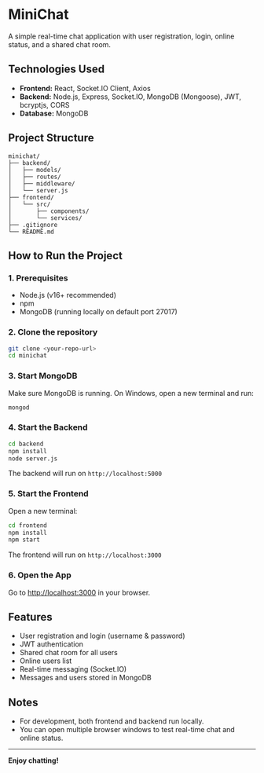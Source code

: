 # MiniChat

A simple real-time chat application with user registration, login, online status, and a shared chat room.

## Technologies Used

- **Frontend:** React, Socket.IO Client, Axios
- **Backend:** Node.js, Express, Socket.IO, MongoDB (Mongoose), JWT, bcryptjs, CORS
- **Database:** MongoDB

## Project Structure

```
minichat/
├── backend/
│   ├── models/
│   ├── routes/
│   ├── middleware/
│   └── server.js
├── frontend/
│   └── src/
│       ├── components/
│       └── services/
├── .gitignore
└── README.md
```

## How to Run the Project

### 1. Prerequisites
- Node.js (v16+ recommended)
- npm
- MongoDB (running locally on default port 27017)

### 2. Clone the repository
```sh
git clone <your-repo-url>
cd minichat
```

### 3. Start MongoDB
Make sure MongoDB is running. On Windows, open a new terminal and run:
```sh
mongod
```

### 4. Start the Backend
```sh
cd backend
npm install
node server.js
```
The backend will run on `http://localhost:5000`

### 5. Start the Frontend
Open a new terminal:
```sh
cd frontend
npm install
npm start
```
The frontend will run on `http://localhost:3000`

### 6. Open the App
Go to [http://localhost:3000](http://localhost:3000) in your browser.

## Features
- User registration and login (username & password)
- JWT authentication
- Shared chat room for all users
- Online users list
- Real-time messaging (Socket.IO)
- Messages and users stored in MongoDB

## Notes
- For development, both frontend and backend run locally.
- You can open multiple browser windows to test real-time chat and online status.

---

**Enjoy chatting!** 
